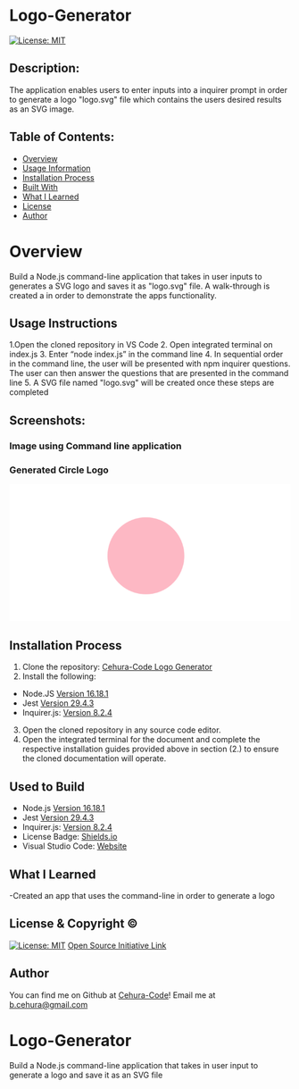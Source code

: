 # Logo-Generator

[![License: MIT](https://img.shields.io/badge/License-MIT-yellow.svg)](https://opensource.org/licenses/MIT)
  
## Description:
The application enables users to enter inputs into a inquirer prompt in order to generate a logo "logo.svg" file which contains the users desired results as an SVG image.

## Table of Contents:
- [Overview](#Overview)
- [Usage Information](#Usage-Information)
- [Installation Process](#Installation-Process)
- [Built With](#Built-With)
- [What I Learned](#What-I-Learned)
- [License](#License)
- [Author](#Author)

# Overview

Build a Node.js command-line application that takes in user inputs to generates a SVG logo and saves it as "logo.svg" file. A walk-through is created a in order to  demonstrate the apps functionality.

## Usage Instructions
1.Open the cloned repository in VS Code
2. Open integrated terminal on index.js
3. Enter “node index.js” in the command line
4. In sequential order in the command line, the user will be presented with npm inquirer questions.
The user can then answer the questions that are presented in the command line
5. A SVG file named "logo.svg" will be created once these steps are completed

## Screenshots:
### Image using Command line application

### Generated Circle Logo
![](logo.png) 

## Installation Process
1. Clone the repository: [Cehura-Code Logo Generator]([https://Cehura-Code.github.io/Cehura-Code-Logo-Generator/](https://github.com/Cehura-Code/Logo-Generator/tree/main))
2. Install the following: 
- Node.JS [Version 16.18.1](https://nodejs.org/en/blog/release/v16.18.1/)
- Jest [Version 29.4.3](https://www.npmjs.com/package/jest)
- Inquirer.js: [Version 8.2.4](https://www.npmjs.com/package/inquirer/v/8.2.4)
3. Open the cloned repository in any source code editor.
4. Open the integrated terminal for the document and complete the respective installation guides provided above in section (2.) to ensure the cloned documentation will operate.

## Used to Build
- Node.js [Version 16.18.1](https://nodejs.org/en/blog/release/v16.18.1/)
- Jest [Version 29.4.3](https://www.npmjs.com/package/jest)
- Inquirer.js: [Version 8.2.4](https://www.npmjs.com/package/inquirer/v/8.2.4)
- License Badge: [Shields.io](https://shields.io/)
- Visual Studio Code: [Website](https://code.visualstudio.com/)

## What I Learned
-Created an app that uses the command-line in order to generate a logo

## License & Copyright ©
  
[![License: MIT](https://img.shields.io/badge/License-MIT-yellow.svg)](https://opensource.org/licenses/MIT) [Open Source Initiative Link](https://opensource.org/licenses/MIT)
  
## Author

You can find me on Github at [Cehura-Code](https://github.com/Cehura-Code)! 
Email me at b.cehura@gmail.com



 







# Logo-Generator
Build a Node.js command-line application that takes in user input to generate a logo and save it as an SVG file
